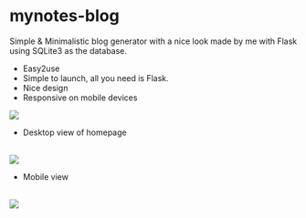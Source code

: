 # mynotes-blog

Simple & Minimalistic blog generator with a nice look made by me with Flask using SQLite3 as the database.

- Easy2use
- Simple to launch, all you need is Flask.
- Nice design
- Responsive on mobile devices

<img src="https://i.imgur.com/jMVDA6p.png"> </img>


- Desktop view of homepage
<br>
<img src="https://i.imgur.com/Ydu5w5s.png"> </img>

- Mobile view
<br>
<img src="https://i.imgur.com/Y5cbVNe.png"> </img>

